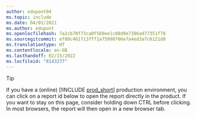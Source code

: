 ```yaml
---
author: edupont04
ms.topic: include
ms.date: 04/01/2021
ms.author: edupont
ms.openlocfilehash: 7a2cb70f73ca0f560ee1c08d9e7386ad77351f78
ms.sourcegitcommit: ef80c461713fff1a75998766e7a4ed3a7c6121d0
ms.translationtype: HT
ms.contentlocale: en-GB
ms.lasthandoff: 02/15/2022
ms.locfileid: "8143277"
---
```

> [!TIP]
> If you have a (online) [!INCLUDE [prod_short](prod_short.md)] production environment, you can click on a report id below to open the report directly in the product. If you want to stay on this page, consider holding down CTRL before clicking. In most browsers, the report will then open in a new browser tab. 